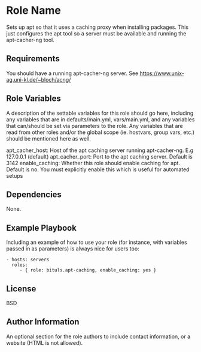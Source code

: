 Role Name
=========

Sets up apt so that it uses a caching proxy when installing packages. This just configures the apt tool so a server must be available and running the apt-cacher-ng tool.

Requirements
------------

You should have a running apt-cacher-ng server. See https://www.unix-ag.uni-kl.de/~bloch/acng/

Role Variables
--------------

A description of the settable variables for this role should go here, including any variables that are in defaults/main.yml, vars/main.yml, and any variables that can/should be set via parameters to the role. Any variables that are read from other roles and/or the global scope (ie. hostvars, group vars, etc.) should be mentioned here as well.

apt_cacher_host: Host of the apt caching server running apt-cacher-ng. E.g 127.0.0.1 (default)
apt_cacher_port: Port to the apt caching server. Default is 3142
enable_caching: Whether this role should enable caching for apt. Default is no. You must explicitly enable this which is useful for automated setups

Dependencies
------------

None.

Example Playbook
----------------

Including an example of how to use your role (for instance, with variables passed in as parameters) is always nice for users too:

    - hosts: servers
      roles:
         - { role: bituls.apt-caching, enable_caching: yes }

License
-------

BSD

Author Information
------------------

An optional section for the role authors to include contact information, or a website (HTML is not allowed).
